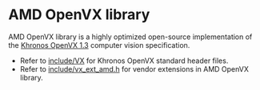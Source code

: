# AMD OpenVX library

AMD OpenVX library is a highly optimized open-source implementation of the [Khronos OpenVX 1.3](https://www.khronos.org/registry/OpenVX/specs/1.3/html/OpenVX_Specification_1_3.html) computer vision specification.


* Refer to [include/VX](include/VX) for Khronos OpenVX standard header files.
* Refer to [include/vx_ext_amd.h](include/vx_ext_amd.h) for vendor extensions in AMD OpenVX library.
